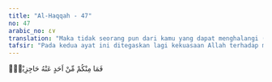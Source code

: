 ```yaml
---
title: "Al-Haqqah - 47"
no: 47
arabic_no: ٤٧
translation: "Maka tidak seorang pun dari kamu yang dapat menghalangi (Kami untuk menghukumnya). "
tafsir: "Pada kedua ayat ini ditegaskan lagi kekuasaan Allah terhadap makhluk-Nya. Seandainya Allah ingin melakukan sesuatu kepada hamba-hamba-Nya, tidak seorang pun yang dapat menghalanginya, sekalipun tindakan itu adalah tindakan yang menentukan hidup-matinya seseorang, seperti tindakan memutuskan urat nadi jantungnya, yang berakibat kematiannya. Demikian pula kepada Muhammad. Seandainya dia berdusta terhadap Allah, tentu Allah akan marah kepadanya dan menghukumnya dengan hukuman mati, yaitu dengan memutus pembuluh darahnya. Tidak ada seorang pun yang dapat menghalangi-Nya dari melaksanakan hukuman itu."
---
```

فَمَا مِنْكُمْ مِّنْ اَحَدٍ عَنْهُ حَاجِزِيْنَۙ